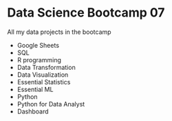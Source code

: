 # Data Science Bootcamp 07
All my data projects in the bootcamp

- Google Sheets
- SQL
- R programming
- Data Transformation
- Data Visualization
- Essential Statistics
- Essential ML
- Python
- Python for Data Analyst
- Dashboard
